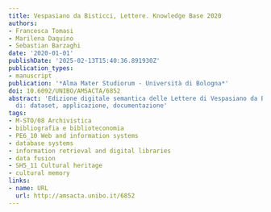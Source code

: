 ```yaml
---
title: Vespasiano da Bisticci, Lettere. Knowledge Base 2020
authors:
- Francesca Tomasi
- Marilena Daquino
- Sebastian Barzaghi
date: '2020-01-01'
publishDate: '2025-02-13T15:40:36.891930Z'
publication_types:
- manuscript
publication: '*Alma Mater Studiorum - Università di Bologna*'
doi: 10.6092/UNIBO/AMSACTA/6852
abstract: 'Edizione digitale semantica delle Lettere di Vespasiano da Bisticci, comprensiva
  di: dataset, applicazione, documentazione'
tags:
- M-STO/08 Archivistica
- bibliografia e biblioteconomia
- PE6_10 Web and information systems
- database systems
- information retrieval and digital libraries
- data fusion
- SH5_11 Cultural heritage
- cultural memory
links:
- name: URL
  url: http://amsacta.unibo.it/6852
---
```

